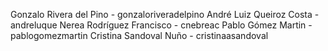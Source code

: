 Gonzalo Rivera del Pino - gonzaloriveradelpino
André Luiz Queiroz Costa - andreluque
Nerea Rodríguez Francisco - cnebreac
Pablo Gómez Martin - pablogomezmartin
Cristina Sandoval Nuño - cristinaasandoval
